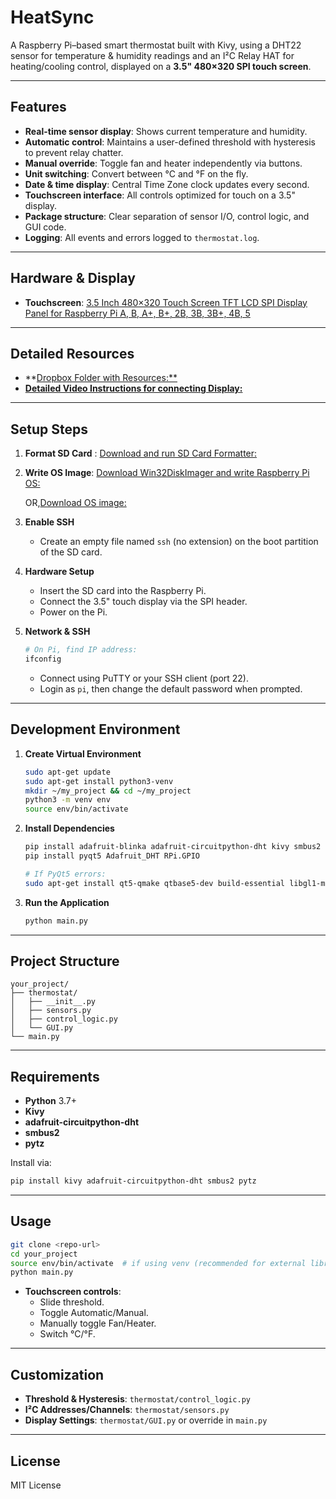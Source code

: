 # HeatSync

A Raspberry Pi–based smart thermostat built with Kivy, using a DHT22 sensor for temperature & humidity readings and an I²C Relay HAT for heating/cooling control, displayed on a **3.5" 480×320 SPI touch screen**.

---

## Features

- **Real-time sensor display**: Shows current temperature and humidity.  
- **Automatic control**: Maintains a user-defined threshold with hysteresis to prevent relay chatter.  
- **Manual override**: Toggle fan and heater independently via buttons.  
- **Unit switching**: Convert between °C and °F on the fly.  
- **Date & time display**: Central Time Zone clock updates every second.  
- **Touchscreen interface**: All controls optimized for touch on a 3.5" display.  
- **Package structure**: Clear separation of sensor I/O, control logic, and GUI code.  
- **Logging**: All events and errors logged to `thermostat.log`.  

---

## Hardware & Display

- **Touchscreen**: [3.5 Inch 480×320 Touch Screen TFT LCD SPI Display Panel for Raspberry Pi A, B, A+, B+, 2B, 3B, 3B+, 4B, 5](https://shorturl.at/nfYJy)

---

## Detailed Resources

- **[Dropbox Folder with Resources:**](https://www.dropbox.com/scl/fo/hawpkmswazw5h7lv2p8vq/AExEUzKjs65iyBGKfmCeguk?rlkey=ev89s381ag053wue395hf4ueb&e=2&dl=0)
- [**Detailed Video Instructions for connecting Display:**](https://tinyurl.com/y9t89cs7)

---

## Setup Steps

1. **Format SD Card** : 
   [Download and run SD Card Formatter:](https://www.dropbox.com/scl/fo/hawpkmswazw5h7lv2p8vq/AGF_GZM-M6wJNhGVEjaxVv8/Software/SDFormatter?rlkey=ev89s381ag053wue395hf4ueb&subfolder_nav_tracking=1&st=a152d77x&dl=0)

3. **Write OS Image**: 
   [Download Win32DiskImager and write Raspberry Pi OS:](https://www.dropbox.com/scl/fo/hawpkmswazw5h7lv2p8vq/ACrkQeP2K4o2hN08QMK_YqQ/Software/Win32DiskImager?dl=0&rlkey=ev89s381ag053wue395hf4ueb)

   OR,[Download OS image:](https://www.dropbox.com/scl/fo/hawpkmswazw5h7lv2p8vq/AITdah50XhdL0PkGOfw8Gz4/Image?dl=0&preview=MPI3501-3.5inch--2023-12-05-raspios-bookworm-armhf.7z&rlkey=ev89s381ag053wue395hf4ueb)

4. **Enable SSH**  
   - Create an empty file named `ssh` (no extension) on the boot partition of the SD card.

5. **Hardware Setup**  
   - Insert the SD card into the Raspberry Pi.  
   - Connect the 3.5" touch display via the SPI header.  
   - Power on the Pi.

6. **Network & SSH**  
   ```bash
   # On Pi, find IP address:
   ifconfig
   ```
   - Connect using PuTTY or your SSH client (port 22).  
   - Login as `pi`, then change the default password when prompted.

---

## Development Environment

1. **Create Virtual Environment**  
   ```bash
   sudo apt-get update
   sudo apt-get install python3-venv
   mkdir ~/my_project && cd ~/my_project
   python3 -m venv env
   source env/bin/activate
   ```

2. **Install Dependencies**  
   ```bash
   pip install adafruit-blinka adafruit-circuitpython-dht kivy smbus2 pytz
   pip install pyqt5 Adafruit_DHT RPi.GPIO

   # If PyQt5 errors:
   sudo apt-get install qt5-qmake qtbase5-dev build-essential libgl1-mesa-dev
   ```

3. **Run the Application**  
   ```bash
   python main.py
   ```

---

## Project Structure

```plaintext
your_project/
├── thermostat/
│   ├── __init__.py
│   ├── sensors.py
│   ├── control_logic.py
│   └── GUI.py
└── main.py
```

---

## Requirements

- **Python** 3.7+  
- **Kivy**  
- **adafruit-circuitpython-dht**  
- **smbus2**  
- **pytz**  

Install via:  
```bash
pip install kivy adafruit-circuitpython-dht smbus2 pytz
```

---

## Usage

```bash
git clone <repo-url>
cd your_project
source env/bin/activate  # if using venv (recommended for external libraries)
python main.py
```

- **Touchscreen controls**:  
  - Slide threshold.  
  - Toggle Automatic/Manual.  
  - Manually toggle Fan/Heater.  
  - Switch °C/°F.

---

## Customization

- **Threshold & Hysteresis**: `thermostat/control_logic.py`  
- **I²C Addresses/Channels**: `thermostat/sensors.py`  
- **Display Settings**: `thermostat/GUI.py` or override in `main.py`

---

## License

MIT License
